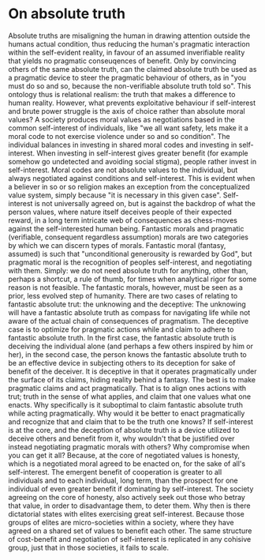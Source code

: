 # On absolute truth

Absolute truths are misaligning the human in drawing attention outside the humans actual condition, thus reducing the human's pragmatic interaction within the self-evident reality, in favour of an assumed inverifiable reality that yields no pragmatic conseuqences of benefit. Only by convincing others of the same absolute truth, can the claimed absolute truth be used as a pragmatic device to steer the pragmatic behaviour of others, as in "you must do so and so, because the non-verifiable absolute truth told so". This ontology thus is relational realism: the truth that makes a difference to human reality. However, what prevents exploitative behaviour if self-interest and brute power struggle is the axis of choice rather than absolute moral values? A society produces moral values as negotiations based in the common self-interest of individuals, like "we all want safety, lets make it a moral code to not exercise violence under so and so condition". The individual balances in investing in shared moral codes and investing in self-interest. When investing in self-interest gives greater benefit (for example somehow go undetected and avoiding social stigma), people rather invest in self-interest. Moral codes are not absolute values to the individual, but always negotiated against conditions and self-interest. This is evident when a believer in so or so religion makes an exception from the conceptualized value system, simply because "it is necessary in this given case". Self-interest is not universally agreed on, but is against the backdrop of what the person values, where nature itself deceives people of their expected reward, in a long term intricate web of consequences as chess-moves against the self-interested human being. Fantastic morals and pragmatic (verifiable, consequent regardless assumption) morals are two categories by which we can discern types of morals. Fantastic moral (fantasy, assumed) is such that "unconditional generousity is rewarded by God", but pragmatic moral is the recognition of peoples self-interest, and negotiating with them. Simply: we do not need absolute truth for anything, other than, perhaps a shortcut, a rule of thumb, for times when analytical rigor for some reason is not feasible. The fantastic morals, however, must be seen as a prior, less evolved step of humanity. There are two cases of relating to fantastic absolute trut: the unknowing and the deceptive: The unknowing will have a fantastic absolute truth as compass for navigating life while not aware of the actual chain of consequences of pragmatism. The deceptive case is to optimize for pragmatic actions while and claim to adhere to fantastic absolute truth. In the first case, the fantastic absolute truth is deceiving the individual alone (and perhaps a few others inspired by him or her), in the second case, the person knows the fantastic absolute truth to be an effective device in subjecting others to its deception for sake of benefit of the deceiver. It is deceptive in that it operates pragmatically under the surface of its claims, hiding reality behind a fantasy. The best is to make pragmatic claims and act pragmatically. That is to align ones actions with trut; truth in the sense of what applies, and claim that one values what one enacts. Why specifically is it suboptimal to claim fantastic absolute truth while acting pragmatically. Why would it be better to enact pragmatically and recognize that and claim that to be the truth one knows? If self-interest is at the core, and the deception of absolute truth is a device utilized to deceive others and benefit from it, why wouldn't that be justified over instead negotiating pragmatic morals with others? Why compromise when you can get it all? Because, at the core of negotiated values is honesty, which is a negotiated moral agreed to be enacted on, for the sake of all's self-interest. The emergent benefit of cooperation is greater to all individuals and to each individual, long term, than the prospect for one individual of even greater benefit if dominating by self-interest. The society agreeing on the core of honesty, also actively seek out those who betray that value, in order to disadvantage them, to deter them. Why then is there dictatorial states with elites exercising great self-interest. Because those groups of elites are micro-societies within a society, where they have agreed on a shared set of values to benefit each other. The same structure of cost-benefit and negotiation of self-interest is replicated in any cohisive group, just that in those societies, it fails to scale.
